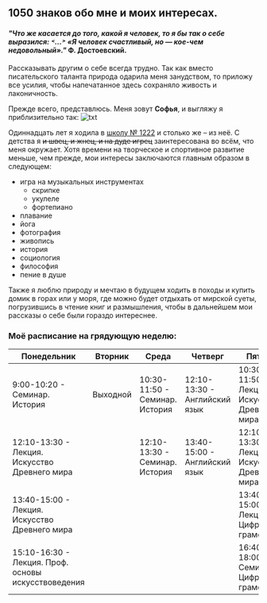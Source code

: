 ## 1050 знаков обо мне и моих интересах. 
#### *"Что же касается до того, какой я человек, то я бы так о себе выразился: ˂...˃ «Я человек счастливый, но — кое-чем недовольный»."* Ф. Достоевский.  
Рассказывать другим о себе всегда трудно. Так как вместо писательского таланта природа одарила меня занудством, то приложу все усилия, чтобы напечатанное здесь сохраняло живость и лаконичность.  

Прежде всего, представлюсь. Меня зовут **Софья**, и выгляжу я приблизительно так: 
![txt](https://pp.userapi.com/c840524/v840524887/499e8/v8EU-Bvrb4g.jpg "Три года назад") 

Одиннадцать лет я ходила в [школу № 1222](http://sch1222uv.mskobr.ru "Моя школа") и столько же – из неё. 
С детства я ~~и швец, и жнец, и на дуде игрец~~ заинтересована во всём, что меня окружает. Хотя времени на творческое и спортивное развитие меньше, чем прежде, мои интересы заключаются главным образом в следующем: 
- игра на музыкальных инструментах 
    - скрипке 
    - укулеле 
    - фортепиано 
- плавание 
- йога
- фотография 
- живопись 
- история
- социология
- философия
- пение в душе 

Также я люблю природу и мечтаю в будущем ходить в походы и купить домик в горах или у моря, где можно будет отдыхать от мирской суеты, погрузившись в чтение книг и размышления, чтобы в дальнейшем мои рассказы о себе были гораздо интереснее.

### Моё расписание на грядующую неделю: #
Понедельник|Вторник|Среда|Четверг|Пятница
------------- | ------------- | ------------- | ------------- | -------------
|9:00-10:20 - Семинар. История|Выходной|10:30-11:50 - Семинар. История|12:10-13:30 - Английский язык|10:30-11:50 - Лекция. Искусство Древнего мира|
|12:10-13:30 - Лекция. Искусство Древнего мира||12:10-13:30 - Семинар. История|13:40-15:00 - Английский язык|12:10-13:30 - Лекция. Искусство Древнего мира|
|13:40-15:00 - Лекция. Искусство Древнего мира||||13:40-15:00 - Лекция. Цифровая грамотность|
|15:10-16:30 - Лекция. Проф. основы искусствоведения||||16:40-18:00 - Семинар. Цифровая грамотность|
